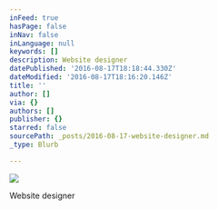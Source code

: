 ```yaml
---
inFeed: true
hasPage: false
inNav: false
inLanguage: null
keywords: []
description: Website designer
datePublished: '2016-08-17T18:18:44.330Z'
dateModified: '2016-08-17T18:16:20.146Z'
title: ''
author: []
via: {}
authors: []
publisher: {}
starred: false
sourcePath: _posts/2016-08-17-website-designer.md
_type: Blurb

---
```

![](https://the-grid-user-content.s3-us-west-2.amazonaws.com/50bc2d0e-04b9-415f-8a6d-38a823987433.jpg)

Website designer